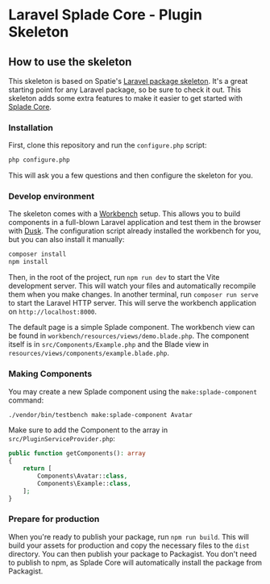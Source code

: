 # Laravel Splade Core - Plugin Skeleton

## How to use the skeleton

This skeleton is based on Spatie's [Laravel package skeleton](<https://github.com/spatie/package-skeleton-laravel>). It's a great starting point for any Laravel package, so be sure to check it out. This skeleton adds some extra features to make it easier to get started with [Splade Core](<https://github.com/protonemedia/laravel-splade-core>).

### Installation

First, clone this repository and run the `configure.php` script:

```bash
php configure.php
```

This will ask you a few questions and then configure the skeleton for you.

### Develop environment

The skeleton comes with a [Workbench](https://github.com/orchestral/workbench) setup. This allows you to build components in a full-blown Laravel application and test them in the browser with [Dusk](https://laravel.com/docs/dusk). The configuration script already installed the workbench for you, but you can also install it manually:

```bash
composer install
npm install
```

Then, in the root of the project, run `npm run dev` to start the Vite development server. This will watch your files and automatically recompile them when you make changes. In another terminal, run `composer run serve` to start the Laravel HTTP server. This will serve the workbench application on `http://localhost:8000`.

The default page is a simple Splade component. The workbench view can be found in `workbench/resources/views/demo.blade.php`. The component itself is in `src/Components/Example.php` and the Blade view in `resources/views/components/example.blade.php`.

### Making Components

You may create a new Splade component using the `make:splade-component` command:

```bash
./vendor/bin/testbench make:splade-component Avatar
```

Make sure to add the Component to the array in `src/PluginServiceProvider.php`:

```php
public function getComponents(): array
{
    return [
        Components\Avatar::class,
        Components\Example::class,
    ];
}
```

### Prepare for production

When you're ready to publish your package, run `npm run build`. This will build your assets for production and copy the necessary files to the `dist` directory. You can then publish your package to Packagist. You don't need to publish to npm, as Splade Core will automatically install the package from Packagist.